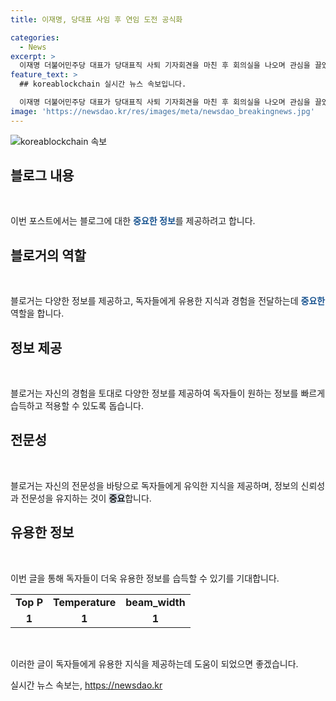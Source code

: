 ```yaml
---
title: 이재명, 당대표 사임 후 연임 도전 공식화

categories:
  - News
excerpt: >
  이재명 더불어민주당 대표가 당대표직 사퇴 기자회견을 마친 후 회의실을 나오며 관심을 끌었습니다.
feature_text: >
  ## koreablockchain 실시간 뉴스 속보입니다.

  이재명 더불어민주당 대표가 당대표직 사퇴 기자회견을 마친 후 회의실을 나오며 관심을 끌었습니다.
image: 'https://newsdao.kr/res/images/meta/newsdao_breakingnews.jpg'
---
```


<p><img src="https://newsdao.kr/res/images/meta/newsdao_breakingnews.jpg" alt="koreablockchain 속보" /></p>

<h2 data-ke-size="size26">블로그 내용</h2>

<p data-ke-size="size16">&nbsp;</p>

<p>이번 포스트에서는 블로그에 대한 <b><span style="color: #1a5490;">중요한 정보</span></b>를 제공하려고 합니다.</p>

<h2 data-ke-size="size26">블로거의 역할</h2>

<p data-ke-size="size16">&nbsp;</p>

<p>블로거는 다양한 정보를 제공하고, 독자들에게 유용한 지식과 경험을 전달하는데 <b><span style="color: #1a5490;">중요한</span></b> 역할을 합니다.</p>

<h2 data-ke-size="size26">정보 제공</h2>

<p data-ke-size="size16">&nbsp;</p>

<p>블로거는 자신의 경험을 토대로 다양한 정보를 제공하여 독자들이 원하는 정보를 빠르게 습득하고 적용할 수 있도록 돕습니다.</p>

<h2 data-ke-size="size26">전문성</h2>

<p data-ke-size="size16">&nbsp;</p>

<p>블로거는 자신의 전문성을 바탕으로 독자들에게 유익한 지식을 제공하며, 정보의 신뢰성과 전문성을 유지하는 것이 <b><span style="background-color: #21538527;">중요</span></b>합니다.</p>

<h2 data-ke-size="size26">유용한 정보</h2>

<p data-ke-size="size16">&nbsp;</p>

<p>이번 글을 통해 독자들이 더욱 유용한 정보를 습득할 수 있기를 기대합니다.</p>

<table>
    <tbody>
        <tr>
            <td style="text-align: center; height: 17px;"><b>Top P</b></td>
            <td style="text-align: center; height: 17px;"><b>Temperature</b></td>
            <td style="text-align: center; height: 17px;"><b>beam_width</b></td>
        </tr>
        <tr>
            <td style="text-align: center; height: 17px;"><b>1</b></td>
            <td style="text-align: center; height: 17px;"><b>1</b></td>
            <td style="text-align: center; height: 17px;"><b>1</b></td>
        </tr>
    </tbody>
</table>

<p data-ke-size="size16">&nbsp;</p>

<p>이러한 글이 독자들에게 유용한 지식을 제공하는데 도움이 되었으면 좋겠습니다.</p>
실시간 뉴스 속보는, <a href="https://newsdao.kr" rel="dofollow">https://newsdao.kr</a>


